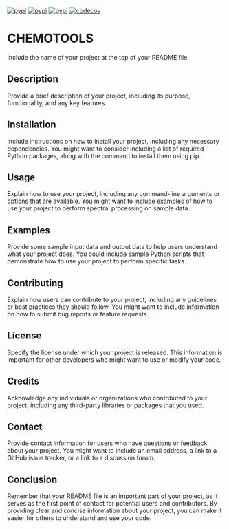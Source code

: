 [![pypi](https://img.shields.io/pypi/v/chemotools)](https://pypi.org/project/chemotools)
[![pypi](https://img.shields.io/pypi/pyversions/chemotools)](https://pypi.org/project/chemotools)
[![pypi](https://img.shields.io/pypi/l/chemotools)](https://github.com/paucablop/chemotools/blob/main/LICENSE)
[![codecov](https://codecov.io/github/paucablop/chemotools/branch/main/graph/badge.svg?token=D7JUJM89LN)](https://codecov.io/github/paucablop/chemotools)

# CHEMOTOOLS


Include the name of your project at the top of your README file.

## Description

Provide a brief description of your project, including its purpose, functionality, and any key features.

## Installation

Include instructions on how to install your project, including any necessary dependencies. You might want to consider including a list of required Python packages, along with the command to install them using pip.


## Usage

Explain how to use your project, including any command-line arguments or options that are available. You might want to include examples of how to use your project to perform spectral processing on sample data.

## Examples

Provide some sample input data and output data to help users understand what your project does. You could include sample Python scripts that demonstrate how to use your project to perform specific tasks.

## Contributing

Explain how users can contribute to your project, including any guidelines or best practices they should follow. You might want to include information on how to submit bug reports or feature requests.
## License

Specify the license under which your project is released. This information is important for other developers who might want to use or modify your code.

## Credits

Acknowledge any individuals or organizations who contributed to your project, including any third-party libraries or packages that you used.

## Contact

Provide contact information for users who have questions or feedback about your project. You might want to include an email address, a link to a GitHub issue tracker, or a link to a discussion forum.

## Conclusion

Remember that your README file is an important part of your project, as it serves as the first point of contact for potential users and contributors. By providing clear and concise information about your project, you can make it easier for others to understand and use your code.
